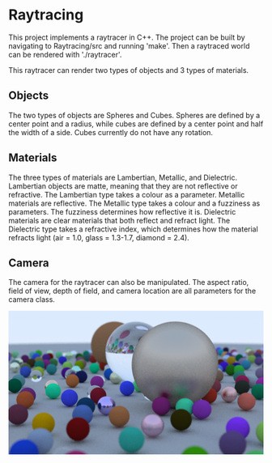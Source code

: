 # Raytracing
This project implements a raytracer in C++. The project can be built by navigating to Raytracing/src and running 'make'. Then a raytraced world can be rendered with './raytracer'.

This raytracer can render two types of objects and 3 types of materials.

## Objects
The two types of objects are Spheres and Cubes. Spheres are defined by a center point and a radius, while cubes are defined by a center point and half the width of a side. Cubes currently do not have any rotation.

## Materials
The three types of materials are Lambertian, Metallic, and Dielectric. Lambertian objects are matte, meaning that they are not reflective or refractive. The Lambertian type takes a colour as a parameter. Metallic materials are reflective. The Metallic type takes a colour and a fuzziness as parameters. The fuzziness determines how reflective it is. Dielectric materials are clear materials that both reflect and refract light. The Dielectric type takes a refractive index, which determines how the material refracts light (air = 1.0, glass = 1.3-1.7, diamond = 2.4).

## Camera
The camera for the raytracer can also be manipulated. The aspect ratio, field of view, depth of field, and camera location are all parameters for the camera class.

![alt text](images/image.png)